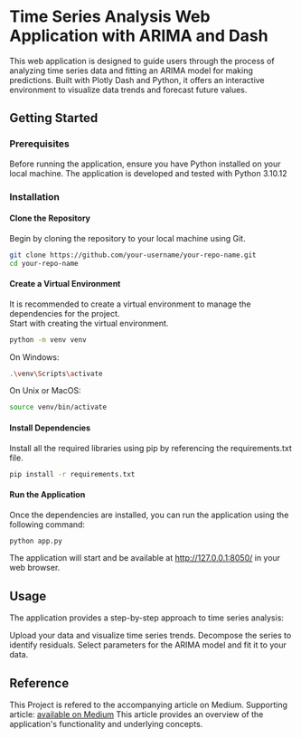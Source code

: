 # Time Series Analysis Web Application with ARIMA and Dash

This web application is designed to guide users through the process of analyzing time series data and fitting an ARIMA model for making predictions. Built with Plotly Dash and Python, it offers an interactive environment to visualize data trends and forecast future values.

## Getting Started

### Prerequisites

Before running the application, ensure you have Python installed on your local machine. The application is developed and tested with Python 3.10.12

### Installation

#### Clone the Repository

Begin by cloning the repository to your local machine using Git.

```sh
git clone https://github.com/your-username/your-repo-name.git
cd your-repo-name
```

#### Create a Virtual Environment
It is recommended to create a virtual environment to manage the dependencies for the project.
<br>Start with creating the virtual environment.
```sh
python -m venv venv
```

On Windows:
```sh
.\venv\Scripts\activate
```

On Unix or MacOS:
```sh
source venv/bin/activate
```
#### Install Dependencies
Install all the required libraries using pip by referencing the requirements.txt file.

```sh
pip install -r requirements.txt
```

#### Run the Application
Once the dependencies are installed, you can run the application using the following command:


```sh
python app.py
```

The application will start and be available at http://127.0.0.1:8050/ in your web browser.

## Usage

The application provides a step-by-step approach to time series analysis:

Upload your data and visualize time series trends.
Decompose the series to identify residuals.
Select parameters for the ARIMA model and fit it to your data.

## Reference

This Project is refered to the accompanying article on Medium. 
Supporting article: [available on Medium](https://medium.com/towards-data-science/time-series-data-analysis-with-sarima-and-dash-f4199c3fc092)
This article provides an overview of the application's functionality and underlying concepts.

